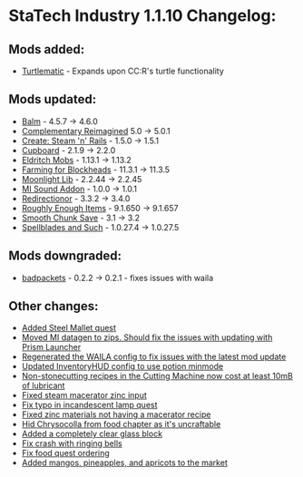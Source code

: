 # StaTech Industry 1.1.10 Changelog:

## Mods added:
- [Turtlematic](https://www.curseforge.com/minecraft/mc-mods/turtlematic) - Expands upon CC:R's turtle functionality

## Mods updated:
- [Balm](https://www.curseforge.com/minecraft/mc-mods/balm-fabric) - 4.5.7 -> 4.6.0
- [Complementary Reimagined](https://www.curseforge.com/minecraft/shaders/complementary-reimagined) 5.0 -> 5.0.1
- [Create: Steam 'n' Rails](https://www.curseforge.com/minecraft/mc-mods/create-steam-n-rails) - 1.5.0 -> 1.5.1
- [Cupboard](https://www.curseforge.com/minecraft/mc-mods/cupboard) - 2.1.9 -> 2.2.0
- [Eldritch Mobs](https://www.curseforge.com/minecraft/mc-mods/eldritch-mobs) - 1.13.1 -> 1.13.2
- [Farming for Blockheads](https://www.curseforge.com/minecraft/mc-mods/farming-for-blockheads-fabric) - 11.3.1 -> 11.3.5
- [Moonlight Lib](https://www.curseforge.com/minecraft/mc-mods/selene) - 2.2.44 -> 2.2.45
- [MI Sound Addon](https://curseforge.com/minecraft/mc-mods/modern-industrialization-sound-addon) - 1.0.0 -> 1.0.1
- [Redirectionor](https://www.curseforge.com/minecraft/mc-mods/redirectionor) - 3.3.2 -> 3.4.0
- [Roughly Enough Items](https://www.curseforge.com/minecraft/mc-mods/roughly-enough-items) - 9.1.650 -> 9.1.657
- [Smooth Chunk Save](https://www.curseforge.com/minecraft/mc-mods/smooth-chunk-save) - 3.1 -> 3.2
- [Spellblades and Such](https://www.curseforge.com/minecraft/mc-mods/spellblade-next) - 1.0.27.4 -> 1.0.27.5

## Mods downgraded:
- [badpackets](https://www.curseforge.com/minecraft/mc-mods/badpackets) - 0.2.2 -> 0.2.1 - fixes issues with waila

## Other changes:
- [Added Steel Mallet quest](https://github.com/TheStaticVoid/StaTech-Industry/issues/435)
- [Moved MI datagen to zips. Should fix the issues with updating with Prism Launcher](https://github.com/TheStaticVoid/StaTech-Industry/issues/438)
- [Regenerated the WAILA config to fix issues with the latest mod update](https://github.com/TheStaticVoid/StaTech-Industry/issues/434)
- [Updated InventoryHUD config to use potion minmode](https://github.com/TheStaticVoid/StaTech-Industry/issues/437)
- [Non-stonecutting recipes in the Cutting Machine now cost at least 10mB of lubricant](https://github.com/TheStaticVoid/StaTech-Industry/issues/439)
- [Fixed steam macerator zinc input](https://discord.com/channels/1080389179537637456/1151302328574562425/1151302328574562425)
- [Fix typo in incandescent lamp quest](https://discord.com/channels/1080389179537637456/1151574466632097883/1151574466632097883)
- [Fixed zinc materials not having a macerator recipe](https://github.com/TheStaticVoid/StaTech-Industry/issues/440)
- [Hid Chrysocolla from food chapter as it's uncraftable](https://github.com/TheStaticVoid/StaTech-Industry/issues/436)
- [Added a completely clear glass block](https://discord.com/channels/1080389179537637456/1080389180296798291/1151926259543187506)
- [Fix crash with ringing bells](https://github.com/TheStaticVoid/StaTech-Industry/issues/443)
- [Fix food quest ordering](https://github.com/TheStaticVoid/StaTech-Industry/issues/445)
- [Added mangos, pineapples, and apricots to the market](https://github.com/TheStaticVoid/StaTech-Industry/issues/446)